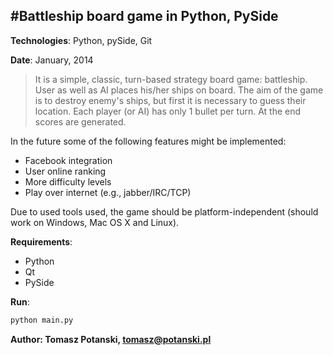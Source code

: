 #Battleship board game in Python, PySide
---


**Technologies**: Python, pySide, Git

**Date**: January, 2014

>It is a simple, classic, turn-based strategy board game: battleship. User as well as AI places his/her ships on 
board. The aim of the game is to destroy enemy's ships, but first it is necessary to guess their location. Each 
player (or 
AI) has only 1 bullet per turn. At the end scores are generated. 

In the future some of the following features might be implemented:

- Facebook integration
- User online ranking
- More difficulty levels
- Play over internet (e.g., jabber/IRC/TCP)

Due to used tools used, the game should be platform-independent (should work on Windows, Mac OS X and Linux). 

**Requirements**:

- Python
- Qt
- PySide

**Run**: 
```sh 
python main.py
```

**Author: Tomasz Potanski, tomasz@potanski.pl**
